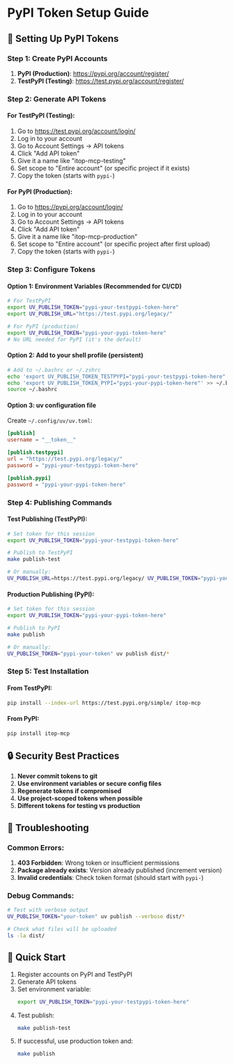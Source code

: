 # PyPI Token Setup Guide

## 🔐 Setting Up PyPI Tokens

### Step 1: Create PyPI Accounts

1. **PyPI (Production)**: https://pypi.org/account/register/
2. **TestPyPI (Testing)**: https://test.pypi.org/account/register/

### Step 2: Generate API Tokens

#### For TestPyPI (Testing):
1. Go to https://test.pypi.org/account/login/
2. Log in to your account
3. Go to Account Settings → API tokens
4. Click "Add API token"
5. Give it a name like "itop-mcp-testing"
6. Set scope to "Entire account" (or specific project if it exists)
7. Copy the token (starts with `pypi-`)

#### For PyPI (Production):
1. Go to https://pypi.org/account/login/
2. Log in to your account
3. Go to Account Settings → API tokens
4. Click "Add API token"
5. Give it a name like "itop-mcp-production"
6. Set scope to "Entire account" (or specific project after first upload)
7. Copy the token (starts with `pypi-`)

### Step 3: Configure Tokens

#### Option 1: Environment Variables (Recommended for CI/CD)
```bash
# For TestPyPI
export UV_PUBLISH_TOKEN="pypi-your-testpypi-token-here"
export UV_PUBLISH_URL="https://test.pypi.org/legacy/"

# For PyPI (production)
export UV_PUBLISH_TOKEN="pypi-your-pypi-token-here"
# No URL needed for PyPI (it's the default)
```

#### Option 2: Add to your shell profile (persistent)
```bash
# Add to ~/.bashrc or ~/.zshrc
echo 'export UV_PUBLISH_TOKEN_TESTPYPI="pypi-your-testpypi-token-here"' >> ~/.bashrc
echo 'export UV_PUBLISH_TOKEN_PYPI="pypi-your-pypi-token-here"' >> ~/.bashrc
source ~/.bashrc
```

#### Option 3: uv configuration file
Create `~/.config/uv/uv.toml`:
```toml
[publish]
username = "__token__"

[publish.testpypi]
url = "https://test.pypi.org/legacy/"
password = "pypi-your-testpypi-token-here"

[publish.pypi]
password = "pypi-your-pypi-token-here"
```

### Step 4: Publishing Commands

#### Test Publishing (TestPyPI):
```bash
# Set token for this session
export UV_PUBLISH_TOKEN="pypi-your-testpypi-token-here"

# Publish to TestPyPI
make publish-test

# Or manually:
UV_PUBLISH_URL=https://test.pypi.org/legacy/ UV_PUBLISH_TOKEN="pypi-your-token" uv publish dist/*
```

#### Production Publishing (PyPI):
```bash
# Set token for this session
export UV_PUBLISH_TOKEN="pypi-your-pypi-token-here"

# Publish to PyPI
make publish

# Or manually:
UV_PUBLISH_TOKEN="pypi-your-token" uv publish dist/*
```

### Step 5: Test Installation

#### From TestPyPI:
```bash
pip install --index-url https://test.pypi.org/simple/ itop-mcp
```

#### From PyPI:
```bash
pip install itop-mcp
```

## 🔒 Security Best Practices

1. **Never commit tokens to git**
2. **Use environment variables or secure config files**
3. **Regenerate tokens if compromised**
4. **Use project-scoped tokens when possible**
5. **Different tokens for testing vs production**

## 🐛 Troubleshooting

### Common Errors:

1. **403 Forbidden**: Wrong token or insufficient permissions
2. **Package already exists**: Version already published (increment version)
3. **Invalid credentials**: Check token format (should start with `pypi-`)

### Debug Commands:
```bash
# Test with verbose output
UV_PUBLISH_TOKEN="your-token" uv publish --verbose dist/*

# Check what files will be uploaded
ls -la dist/
```

## 🎯 Quick Start

1. Register accounts on PyPI and TestPyPI
2. Generate API tokens
3. Set environment variable:
   ```bash
   export UV_PUBLISH_TOKEN="pypi-your-testpypi-token-here"
   ```
4. Test publish:
   ```bash
   make publish-test
   ```
5. If successful, use production token and:
   ```bash
   make publish
   ```
